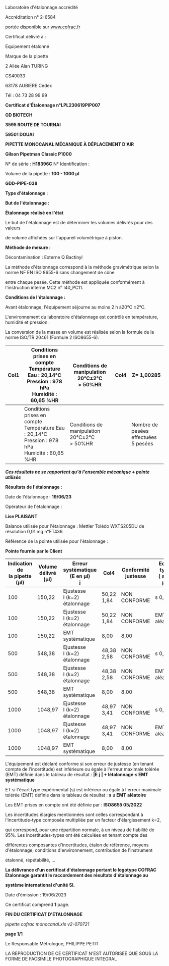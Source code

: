Laboratoire d'étalonnage accrédité

Accréditation n° 2-6584

portée disponible sur www.cofrac.fr


Certificat délivré à :

Equipement étalonné

Marque de la pipette


2 Allée Alan TURING

CS40033

63178 AUBIERE Cedex

Tél : 04 73 28 99 99

**Certificat d'Étalonnage n°LPL230619PIP007**

**GD BIOTECH**

**3595 ROUTE DE TOURNAI**

**59501 DOUAI**


**PIPETTE MONOCANAL MÉCANIQUE À DÉPLACEMENT D'AIR**

**Gilson Pipetman Classic P1000**


N° de série : **H18396C** N° Identification :

Volume de la pipette : **100 - 1000 µl**


**GDD-PIPE-038**


**Type d'étalonnage :**

**But de l'étalonnage :**


**Étalonnage réalisé en l'état**

Le but de l'étalonnage est de déterminer les volumes délivrés pour des valeurs


de volume affichées sur l'appareil volumétrique à piston.


**Méthode de mesure :**


Décontamination : Externe Q Bactinyl


La méthode d'étalonnage correspond à la méthode gravimétrique selon la norme NF EN ISO 8655-6 sans changement de cône

entre chaque pesée. Cette méthode est appliquée conformément à l'instruction interne MC2 n° I40_PC11.


**Conditions de l'étalonnage :**


Avant étalonnage, l'équipement séjourne au moins 2 h à20°C ±2°C.


L'environnement du laboratoire d'étalonnage est contrôlé en température, humidité et pression.

La conversion de la masse en volume est réalisée selon la formule de la norme ISO/TR 20461 (Formule 2 ISO8655-6).



|Col1|Conditions prises en compte<br>Température Eau : 20,14°C<br>Pression : 978 hPa<br>Humidité : 60,65 %HR|Conditions de manipulation<br>20°C±2°C<br>> 50%HR|Col4|Z= 1,00285|
|---|---|---|---|---|
||Conditions prises en compte<br>Température Eau : 20,14°C<br>Pression : 978 hPa<br>Humidité : 60,65 %HR|Conditions de manipulation<br>20°C±2°C<br>> 50%HR||Nombre de pesées<br>effectuées<br>5 pesées|


_**Ces résultats ne se rapportent qu'à l'ensemble mécanique + pointe utilisée**_


**Résultats de l'étalonnage :**

Date de l'étalonnage : **19/06/23**


Opérateur de l'étalonnage :


**Lise PLAISANT**


Balance utilisée pour l'étalonnage : Mettler Tolédo WXTS205DU de résolution 0,01 mg n°ET436


Référence de la pointe utilisée pour l'étalonnage :


**Pointe fournie par le Client**














|Indication de<br>la pipette (µl)|Volume délivré<br>(µl)|Erreur systèmatique<br>(E en µl)<br>j|Col4|Conformité<br>justesse|Ecart type<br>( s en µl)|Conformité<br>Fidélité|
|---|---|---|---|---|---|---|
|100|150,22|Ejustesse<br>I (k=2)<br>étalonnage|50,22<br>1,84|NON CONFORME|s 0,38|CONFORME|
|100|150,22|Ejustesse<br>I (k=2)<br>étalonnage|50,22<br>1,84|NON CONFORME|EMT 3<br>aléatoire|EMT 3<br>aléatoire|
|100|150,22|EMT<br>systématique|8,00|8,00|||
|500|548,38|Ejustesse<br>I (k=2)<br>étalonnage|48,38<br>2,58|NON CONFORME|s 0,68|CONFORME|
|500|548,38|Ejustesse<br>I (k=2)<br>étalonnage|48,38<br>2,58|NON CONFORME|EMT 3<br>aléatoire|EMT 3<br>aléatoire|
|500|548,38|EMT<br>systématique|8,00|8,00|||
|1000|1048,97|Ejustesse<br>I (k=2)<br>étalonnage|48,97<br>3,41|NON CONFORME|s 0,92|CONFORME|
|1000|1048,97|Ejustesse<br>I (k=2)<br>étalonnage|48,97<br>3,41|NON CONFORME|EMT 3<br>aléatoire|EMT 3<br>aléatoire|
|1000|1048,97|EMT<br>systématique|8,00|8,00|||


L'équipement est déclaré conforme si son erreur de justesse (en tenant compte de l'incertitude) est inférieure ou égale à l'erreur maximale
tolérée (EMT) définie dans le tableau de résultat : **|E** **j** **| + Iétalonnage ≤ EMT** **systématique**

ET si l'écart type expérimental (s) est inférieur ou égale à l'erreur maximale tolérée (EMT) définie dans le tableau de résultat : **s ≤ EMT** **aléatoire**

Les EMT prises en compte ont été définie par : **ISO8655 05/2022**

Les incertitudes élargies mentionnées sont celles correspondant à l'incertitude-type composée multipliée par un facteur d'élargissement k=2,

qui correspond, pour une répartition normale, à un niveau de fiabilité de 95%. Les incertitudes-types ont été calculées en tenant compte des

différentes composantes d'incertitudes, étalon de référence, moyens d'étalonnage, conditions d'environnement, contribution de l'instrument

étalonné, répétabilité, ...

**La délivrance d'un certificat d'étalonnage portant le logotype COFRAC Etalonnage garantit le raccordement des résultats d'étalonnage au**

**système international d'unité SI.**


Date d'émission : 19/06/2023

Ce certificat comprend **1** page.

**FIN DU CERTIFICAT D'ETALONNAGE**

_pipette cofrac monocanal.xls v2-070721_


**page 1/1**


Le Responsable Métrologue, PHILIPPE PETIT


LA REPRODUCTION DE CE CERTIFICAT N'EST AUTORISEE QUE SOUS LA FORME DE FACSIMILE PHOTOGRAPHIQUE INTEGRAL

